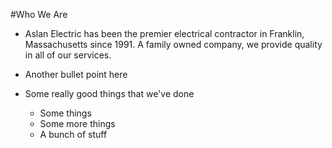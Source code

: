 #Who We Are<a id="about"></a>

- Aslan Electric has been the premier electrical contractor in Franklin, Massachusetts since 1991. A family owned company, we provide quality in all of our services. 

- Another bullet point here

- Some really good things that we've done
  - Some things
  - Some more things
  - A bunch of stuff
